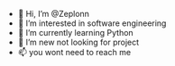 - 👋 Hi, I’m @Zeplonn
- 👀 I’m interested in software engineering
- 🌱 I’m currently learning Python
- 💞️ I’m new not looking for project
- 📫 you wont need to reach me

<!---
Zeplonn/Zeplonn is a ✨ special ✨ repository because its `README.md` (this file) appears on your GitHub profile.
You can click the Preview link to take a look at your changes.
--->
